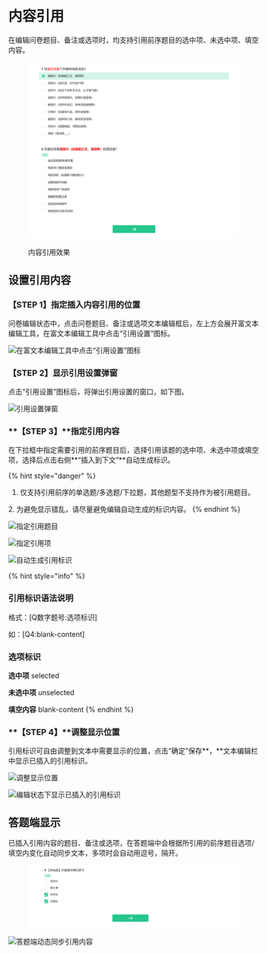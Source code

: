 # 内容引用

在编辑问卷题目、备注或选项时，均支持引用前序题目的选中项、未选中项、填空内容。

<figure><img src="../../.gitbook/assets/image (11) (1).png" alt=""><figcaption><p>内容引用效果</p></figcaption></figure>

## 设置引用内容

### **【STEP 1】指定插入内容引用的位置**

问卷编辑状态中，点击问卷题目、备注或选项文本编辑框后，左上方会展开富文本编辑工具，在富文本编辑工具中点击“引用设置”图标。

![在富文本编辑工具中点击“引用设置”图标](../../.gitbook/assets/Snipaste\_2023-10-08\_11-14-24.png)



### **【STEP 2】显示引用设置弹窗**

点击“引用设置”图标后，将弹出引用设置的窗口，如下图。

![引用设置弹窗](../../.gitbook/assets/Snipaste\_2023-10-08\_11-15-03.png)



### **【STEP 3】**指定引用内容

在下拉框中指定需要引用的前序题目后，选择引用该题的选中项、未选中项或填空项，选择后点击右侧**“插入到下文”**自动生成标识。

{% hint style="danger" %}
1. 仅支持引用前序的单选题/多选题/下拉题，其他题型不支持作为被引用题目。

&#x20;   2\. 为避免显示错乱，请尽量避免编辑自动生成的标识内容。
{% endhint %}

![指定引用题目](../../.gitbook/assets/Snipaste\_2023-10-08\_11-16-09.png)

![指定引用项](../../.gitbook/assets/Snipaste\_2023-10-08\_11-17-01.png)

![自动生成引用标识](../../.gitbook/assets/Snipaste\_2023-10-08\_11-17-35.png)

{% hint style="info" %}
### 引用标识语法说明

格式：\[Q数字题号:选项标识] &#x20;

如：\[Q4:blank-content]

### 选项标识

**选中项** selected

&#x20;**未选中项**   unselected

**填空内容**  blank-content
{% endhint %}



### **【STEP 4】**调整显示位置

引用标识可自由调整到文本中需要显示的位置，点击“确定”保存**，**文本编辑栏中显示已插入的引用标识。

![调整显示位置](../../.gitbook/assets/Snipaste\_2023-10-08\_11-18-15.png)

![编辑状态下显示已插入的引用标识](../../.gitbook/assets/Snipaste\_2023-10-08\_11-18-51.png)



## 答题端显示

已插入引用内容的题目、备注或选项，在答题端中会根据所引用的前序题目选项/填空内变化自动同步文本，多项时会自动用逗号，隔开。

<figure><img src="../../.gitbook/assets/Snipaste_2023-10-08_11-21-49.png" alt=""><figcaption></figcaption></figure>

![答题端动态同步引用内容](../../.gitbook/assets/Snipaste\_2023-10-08\_11-20-58.png)





